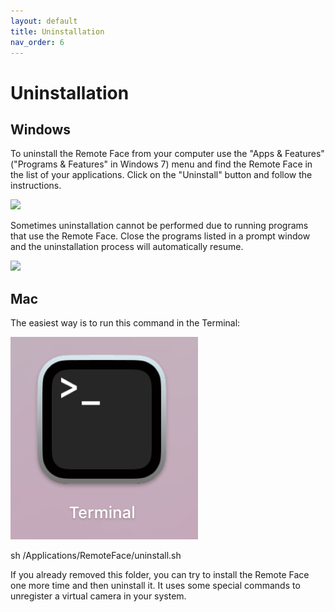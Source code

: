 ```yaml
---
layout: default
title: Uninstallation
nav_order: 6
---
```


# [](#header-1)Uninstallation

## [](#header-2)Windows

To uninstall the Remote Face from your computer use the "Apps & Features" ("Programs & Features" in Windows 7) menu and find the Remote Face in the list of your applications. Click on the "Uninstall" button and follow the instructions.

![](assets/img/un_win_1.png)

Sometimes uninstallation cannot be performed due to running programs that use the Remote Face. Close the programs listed in a prompt window and the uninstallation process will automatically resume.

![](assets/img/un_win_2.png)

## [](#header-2)Mac

The easiest way is to run this command in the Terminal:

![](assets/img/mac/un_mac_1.png)

sh /Applications/RemoteFace/uninstall.sh  

If you already removed this folder, you can try to install the Remote Face one more time and then uninstall it. It uses some special commands to unregister a virtual camera in your system.
